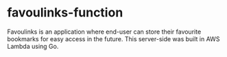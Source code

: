 # favoulinks-function
Favoulinks is an application where end-user can store their favourite bookmarks for easy access in the future. This server-side was built in AWS Lambda using Go.
